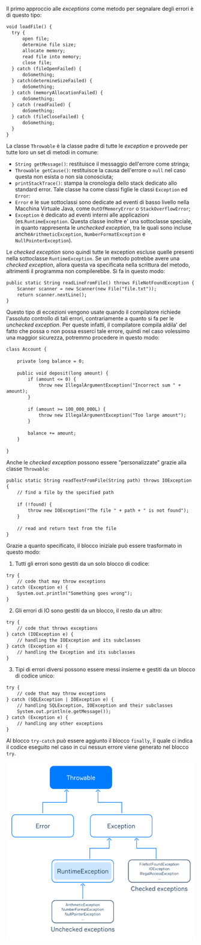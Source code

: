 Il primo approccio alle *exceptions* come metodo per segnalare degli errori è di questo tipo:
```
void loadFile() {
  try {
      open file;
      determine file size;
      allocate memory; 
      read file into memory; 
      close file;
  } catch (fileOpenFailed) { 
      doSomething; 
  } catch(determineSizeFailed) { 
      doSomething; 
  } catch (memoryAllocationFailed) { 
      doSomething; 
  } catch (readFailed) { 
      doSomething; 
  } catch (fileCloseFailed) { 
      doSomething; 
  }
}
```

La classe `Throwable` è la classe padre di tutte le *exception* e provvede per tutte loro un set di metodi in comune:
- `String getMessage()`: restituisce il messaggio dell'errore come stringa;
- `Throwable getCause()`: restituisce la causa dell'errore o `null` nel caso questa non esista o non sia conosciuta;
- `printStackTrace()`: stampa la cronologia dello stack dedicato allo standard error.
Tale classe ha come classi figlie le classi `Exception` ed `Error`:
- `Error` e le sue sottoclassi sono dedicate ad eventi di basso livello nella Macchina Virtuale Java, come `OutOfMemoryError` o `StackOverflowError`;
- `Exception` è dedicato ad eventi interni alle applicazioni (es.`RuntimeException`. Questa classe inoltre e' una sottoclasse speciale, in quanto rappresenta le *unchecked exception*, tra le quali sono incluse anche`ArithmeticException`, `NumberFormatException` e `NullPointerException`).

Le *checked exception* sono quindi tutte le exception escluse quelle presenti nella sottoclasse `RuntimeException`. Se un metodo potrebbe avere una *checked exception*, allora questa va specificata nella scrittura del metodo, altrimenti il programma non compilerebbe. Si fa in questo modo:
```
public static String readLineFromFile() throws FileNotFoundException {
    Scanner scanner = new Scanner(new File("file.txt"));
    return scanner.nextLine();
}
```
Questo tipo di eccezioni vengono usate quando il compilatore richiede l'assoluto controllo di tali errori, contrariamente a quanto si fa per le *unchecked exception*. Per queste infatti, il compilatore compila aldila' del fatto che possa o non possa esserci tale errore, quindi nel caso volessimo una maggior sicurezza, potremmo procedere in questo modo:
```
class Account {

    private long balance = 0;

    public void deposit(long amount) {
        if (amount <= 0) {
            throw new IllegalArgumentException("Incorrect sum " + amount);
        }

        if (amount >= 100_000_000L) {
            throw new IllegalArgumentException("Too large amount");
        }

        balance += amount;
    }

}
```
Anche le *checked exception* possono essere "personalizzate" grazie alla classe `Throwable`:
```
public static String readTextFromFile(String path) throws IOException {
    // find a file by the specified path

    if (!found) {
        throw new IOException("The file " + path + " is not found");
    }

    // read and return text from the file
}
```

Grazie a quanto specificato, il blocco iniziale può essere trasformato in questo modo:
1) Tutti gli errori sono gestiti da un solo blocco di codice:
```
try {
    // code that may throw exceptions
} catch (Exception e) {
    System.out.println("Something goes wrong");
}
```
2) Gli errori di IO sono gestiti da un blocco, il resto da un altro:
```
try {
    // code that throws exceptions
} catch (IOException e) {
    // handling the IOException and its subclasses
} catch (Exception e) {
    // handling the Exception and its subclasses
}
```
3) Tipi di errori diversi possono essere messi insieme e gestiti da un blocco di codice unico:
```
try {
    // code that may throw exceptions
} catch (SQLException | IOException e) {
    // handling SQLException, IOException and their subclasses
    System.out.println(e.getMessage());
} catch (Exception e) {
    // handling any other exceptions
}
```

Al blocco `try-catch` può essere aggiunto il blocco `finally`, il quale ci indica il codice eseguito nel caso in cui nessun errore viene generato nel blocco `try`. 

![](Images/Pasted%20image%2020240718113156.png)